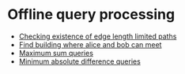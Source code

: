 
# <a id="offline-query-processing">Offline query processing</a>
* [Checking existence of edge length limited paths](../Solutions/C/checking-existence-of-edge-length-limited-paths)
* [Find building where alice and bob can meet](../Solutions/F/find-building-where-alice-and-bob-can-meet)
* [Maximum sum queries](../Solutions/M/maximum-sum-queries)
* [Minimum absolute difference queries](../Solutions/M/minimum-absolute-difference-queries)
